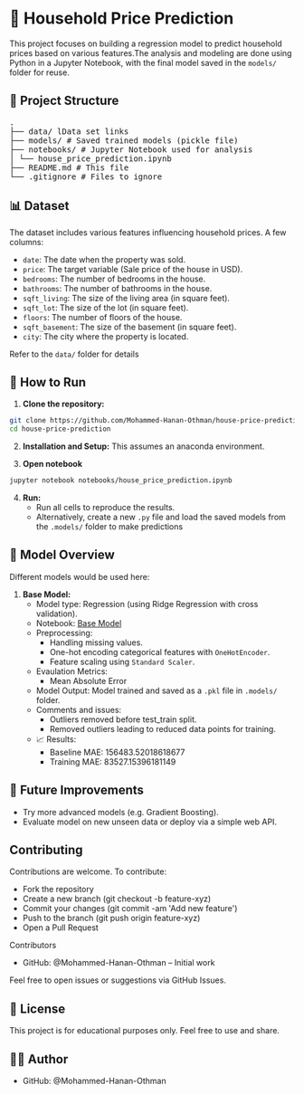 # 🏡 Household Price Prediction

This project focuses on building a regression model to predict household prices based on various features.The analysis and modeling are done using Python in a Jupyter Notebook, with the final model saved in the `models/` folder for reuse.

## 📁 Project Structure

<pre>
.
├── data/ lData set links
├── models/ # Saved trained models (pickle file)
├── notebooks/ # Jupyter Notebook used for analysis
│ └── house_price_prediction.ipynb
├── README.md # This file
└── .gitignore # Files to ignore
</pre>


##  📊 Dataset
The dataset includes various features influencing household prices. A few columns:
- `date`: The date when the property was sold.
- `price`: The target variable (Sale price of the house in USD).
- `bedrooms`: The number of bedrooms in the house.
- `bathrooms`: The number of bathrooms in the house.
- `sqft_living`: The size of the living area (in square feet).
- `sqft_lot`: The size of the lot (in square feet).
- `floors`: The number of floors of the house.
- `sqft_basement`: The size of the basement (in square feet).
- `city`: The city where the property is located.

Refer to the `data/` folder for details


## 🚀 How to Run

1. **Clone the repository:**
```bash
git clone https://github.com/Mohammed-Hanan-Othman/house-price-prediction.git
cd house-price-prediction
```

2. **Installation and Setup:**
This assumes an anaconda environment.

3. **Open notebook**
``` bash
jupyter notebook notebooks/house_price_prediction.ipynb
```

4. **Run:**
    - Run all cells to reproduce the results.
    - Alternatively, create a new `.py` file and load the saved models from the `.models/` folder to make predictions



## 🧠 Model Overview

Different models would be used here:
1. **Base Model:**
    - Model type: Regression (using Ridge Regression with cross validation).
    - Notebook: [Base Model](./notebooks/house_price_prediction.ipynb)
    - Preprocessing:
        - Handling missing values.
        - One-hot encoding categorical features with `OneHotEncoder`.
        - Feature scaling using `Standard Scaler`.
    - Evaulation Metrics:
        - Mean Absolute Error
    - Model Output: Model trained and saved as a `.pkl` file in `.models/` folder.
    - Comments and issues:
        - Outliers removed before test_train split.
        - Removed outliers leading to reduced data points for training.
    - 📈 Results:
        - Baseline MAE: 156483.52018618677
        - Training MAE: 83527.15396181149


## 📌 Future Improvements
- Try more advanced models (e.g. Gradient Boosting).
- Evaluate model on new unseen data or deploy via a simple web API.

## Contributing
Contributions are welcome. To contribute:

- Fork the repository
- Create a new branch (git checkout -b feature-xyz)
- Commit your changes (git commit -am 'Add new feature')
- Push to the branch (git push origin feature-xyz)
- Open a Pull Request

Contributors
- GitHub: @Mohammed-Hanan-Othman – Initial work

Feel free to open issues or suggestions via GitHub Issues.

## 📄 License
This project is for educational purposes only. Feel free to use and share.

## 👨‍💻 Author
- GitHub: @Mohammed-Hanan-Othman